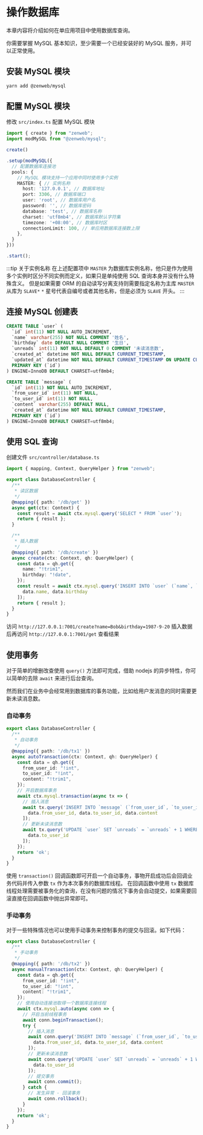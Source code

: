 # 操作数据库

本章内容将介绍如何在单应用项目中使用数据库查询。

你需要掌握 MySQL 基本知识，至少需要一个已经安装好的 MySQL 服务，并可以正常使用。

## 安装 MySQL 模块

```bash
yarn add @zenweb/mysql
```

## 配置 MySQL 模块

修改 `src/index.ts` 配置 MySQL 模块

```ts title="src/index.ts"
import { create } from "zenweb";
import modMySQL from "@zenweb/mysql";

create()

.setup(modMySQL({
  // 配置数据库连接池
  pools: {
    // MySQL 模块支持一个应用中同时使用多个实例
    MASTER: { // 实例名称
      host: '127.0.0.1', // 数据库地址
      port: 3306, // 数据库端口
      user: 'root', // 数据库用户名
      password: '', // 数据库密码
      database: 'test', // 数据库名称
      charset: 'utf8mb4', // 数据库默认字符集
      timezone: '+08:00', // 数据库时区
      connectionLimit: 100, // 单应用数据库连接数上限
    },
  }
}))

.start();
```

:::tip 关于实例名称
在上述配置项中 `MASTER` 为数据库实例名称，他只是作为使用多个实例时区分不同实例而定义，如果只是单纯使用 SQL 查询本身并没有什么特殊含义。
但是如果需要 ORM 的自动读写分离支持则需要指定名称为主库 `MASTER` 从库为 `SLAVE*` `*` 星号代表自编号或者其他名称，但是必须为 `SLAVE` 开头。
:::

## 连接 MySQL 创建表

```sql
CREATE TABLE `user` (
  `id` int(11) NOT NULL AUTO_INCREMENT,
  `name` varchar(255) NOT NULL COMMENT '姓名',
  `birthday` date DEFAULT NULL COMMENT '生日',
  `unreads` int(11) NOT NULL DEFAULT 0 COMMENT '未读消息数',
  `created_at` datetime NOT NULL DEFAULT CURRENT_TIMESTAMP,
  `updated_at` datetime NOT NULL DEFAULT CURRENT_TIMESTAMP ON UPDATE CURRENT_TIMESTAMP,
  PRIMARY KEY (`id`)
) ENGINE=InnoDB DEFAULT CHARSET=utf8mb4;

CREATE TABLE `message` (
  `id` int(11) NOT NULL AUTO_INCREMENT,
  `from_user_id` int(11) NOT NULL,
  `to_user_id` int(11) NOT NULL,
  `content` varchar(255) DEFAULT NULL,
  `created_at` datetime NOT NULL DEFAULT CURRENT_TIMESTAMP,
  PRIMARY KEY (`id`)
) ENGINE=InnoDB DEFAULT CHARSET=utf8mb4;
```

## 使用 SQL 查询

创建文件 `src/controller/database.ts`

```ts title="src/controller/database.ts"
import { mapping, Context, QueryHelper } from "zenweb";

export class DatabaseController {
  /**
   * 读区数据
   */
  @mapping({ path: '/db/get' })
  async get(ctx: Context) {
    const result = await ctx.mysql.query('SELECT * FROM `user`');
    return { result };
  }

  /**
   * 插入数据
   */
  @mapping({ path: '/db/create' })
  async create(ctx: Context, qh: QueryHelper) {
    const data = qh.get({
      name: "!trim1",
      birthday: "!date",
    });
    const result = await ctx.mysql.query('INSERT INTO `user` (`name`, `birthday`) VALUES (?, ?)', [
      data.name, data.birthday
    ]);
    return { result };
  }
}
```

访问 `http://127.0.0.1:7001/create?name=Bob&birthday=1987-9-20` 插入数据后再访问 `http://127.0.0.1:7001/get` 查看结果

## 使用事务

对于简单的增删改查使用 `query()` 方法即可完成，借助 nodejs 的异步特性，你可以简单的去除 `await` 来进行后台查询。

然而我们在业务中会经常用到数据库的事务功能，比如给用户发消息的同时需要更新未读消息数。

### 自动事务

```ts title="src/controller/database.ts"
export class DatabaseController {
  /**
   * 自动事务
   */
  @mapping({ path: '/db/tx1' })
  async autoTransaction(ctx: Context, qh: QueryHelper) {
    const data = qh.get({
      from_user_id: "!int",
      to_user_id: "!int",
      content: "!trim1",
    });
    // 开启数据库事务
    await ctx.mysql.transaction(async tx => {
      // 插入消息
      await tx.query('INSERT INTO `message` (`from_user_id`, `to_user_id`, `content`) VALUES (?, ?, ?)', [
        data.from_user_id, data.to_user_id, data.content
      ]);
      // 更新未读消息数
      await tx.query('UPDATE `user` SET `unreads` = `unreads` + 1 WHERE `id` = ?', [
        data.to_user_id
      ]);
    });
    return 'ok';
  }
}
```

使用 `transaction()` 回调函数即可开启一个自动事务，事物开启成功后会回调业务代码并传入参数 `tx` 作为本次事务的数据库线程。
在回调函数中使用 `tx` 数据库线程处理需要被事务化的查询，在没有问题的情况下事务会自动提交，如果需要回滚直接在回调函数中抛出异常即可。

### 手动事务

对于一些特殊情况也可以使用手动事务来控制事务的提交与回滚。如下代码：

```ts title="src/controller/database.ts"
export class DatabaseController {
  /**
   * 手动事务
   */
  @mapping({ path: '/db/tx2' })
  async manualTransaction(ctx: Context, qh: QueryHelper) {
    const data = qh.get({
      from_user_id: "!int",
      to_user_id: "!int",
      content: "!trim1",
    });
    // 使用自动连接池取得一个数据库连接线程
    await ctx.mysql.auto(async conn => {
      // 开启当前线程事务
      await conn.beginTransaction();
      try {
        // 插入消息
        await conn.query('INSERT INTO `message` (`from_user_id`, `to_user_id`, `content`) VALUES (?, ?, ?)', [
          data.from_user_id, data.to_user_id, data.content
        ]);
        // 更新未读消息数
        await conn.query('UPDATE `user` SET `unreads` = `unreads` + 1 WHERE `id` = ?', [
          data.to_user_id
        ]);
        // 提交事务
        await conn.commit();
      } catch {
        // 发生异常 - 回滚事务
        await conn.rollback();
      }
    });
    return 'ok';
  }
}
```

